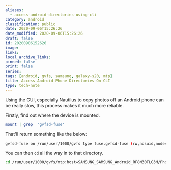 ```yaml
---
aliases:
  - access-android-directories-using-cli
category: android
classification: public
date: 2020-09-06T15:26:26
date_modified: 2020-09-06T15:26:26
draft: false
id: 20200906152626
image: 
links: 
local_archive_links: 
pinned: false
print: false
series: 
tags: [android, gvfs, samsung, galaxy-s20, mtp]
title: Access Android Phone Directories On CLI
type: tech-note
---
```


Using the GUI, especially Nautilus to copy photos off an Android phone can be really slow, this process makes it much more reliable.

Firstly, find out where the device is mounted.

```sh
mount | grep  'gvfsd-fuse'
```

That'll return something like the below:

```sh
gvfsd-fuse on /run/user/1000/gvfs type fuse.gvfsd-fuse (rw,nosuid,nodev,relatime,user_id=1000,group_id=1000)
```

You can then `cd` all the way in to that directory.

```sh
cd /run/user/1000/gvfs/mtp:host=SAMSUNG_SAMSUNG_Android_RF8N30TLG3M/Phone
```

